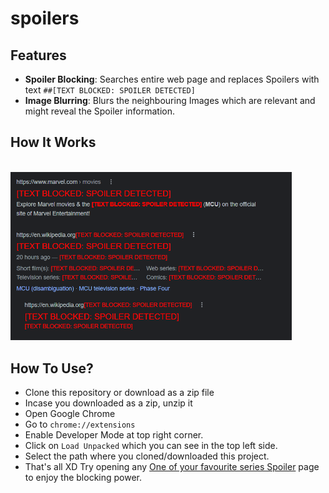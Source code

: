 # spoilers


## Features

- **Spoiler Blocking**: Searches entire web page and replaces Spoilers with text `##[TEXT BLOCKED: SPOILER DETECTED]`
- **Image Blurring**: Blurs the neighbouring Images which are relevant and might reveal the Spoiler information.

## How It Works

<br>
<img src="demo.png" alt="example" width="450"/>

## How To Use?

- Clone this repository or download as a zip file
- Incase you downloaded as a zip, unzip it
- Open Google Chrome
- Go to `chrome://extensions`
- Enable Developer Mode at top right corner.
- Click on `Load Unpacked` which you can see in the top left side.
- Select the path where you cloned/downloaded this project.
- That's all XD Try opening any [One of your favourite series Spoiler](https://www.google.com/search?q=MCU+spoilers&rlz=1C1CHZN_enIN989IN989&oq=MCU+spoilers&aqs=chrome..69i57j69i60l2.6217j0j7&sourceid=chrome&ie=UTF-8) page to enjoy the blocking power.
